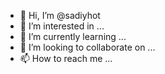 - 👋 Hi, I’m @sadiyhot
- 👀 I’m interested in ...
- 🌱 I’m currently learning ...
- 💞️ I’m looking to collaborate on ...
- 📫 How to reach me ...

<!---
sadiyhot/sadiyhot is a ✨ special ✨ repository because its `README.md` (this file) appears on your GitHub profile.
You can click the Preview link to take a look at your changes.
--->
